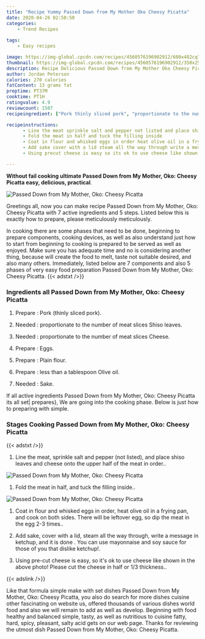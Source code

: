 ```yaml
---
title: "Recipe Yummy Passed Down from My Mother Oko Cheesy Picatta"
date: 2020-04-26 02:58:50
categories:
    - Trend Recipes
    
tags:
    - Easy recipes

image: https://img-global.cpcdn.com/recipes/4560576196902912/680x482cq70/passed-down-from-my-mother-oko-cheesy-picatta-recipe-main-photo.jpg
thumbnail: https://img-global.cpcdn.com/recipes/4560576196902912/350x250cq70/passed-down-from-my-mother-oko-cheesy-picatta-recipe-main-photo.jpg
description: Recipe Delicious Passed Down from My Mother Oko Cheesy Picatta with 7 ingredients and 5 stages of easy cooking.
author: Jordan Peterson
calories: 270 calories
fatContent: 13 grams fat
preptime: PT37M
cooktime: PT1H
ratingvalue: 4.9
reviewcount: 1507
recipeingredient: ["Pork thinly sliced pork", "proportionate to the number of meat slices Shiso leaves", "proportionate to the number of meat slices Cheese", "Eggs", "Plain flour", "less than a tablespoon Olive oil", "Sake"]

recipeinstructions: 
      - Line the meat sprinkle salt and pepper not listed and place shiso leaves and cheese onto the upper half of the meat in order 
      - Fold the meat in half and tuck the filling inside 
      - Coat in flour and whisked eggs in order heat olive oil in a frying pan and cook on both sides There will be leftover egg so dip the meat in the egg 23 times 
      - Add sake cover with a lid steam all the way through write a message in ketchup and it is done  You can use mayonnaise and soy sauce for those of you that dislike ketchup 
      - Using precut cheese is easy so its ok to use cheese like shown in the above photo Please cut the cheese in half or 13 thickness

---
```




**Without fail cooking ultimate Passed Down from My Mother, Oko: Cheesy Picatta easy, delicious, practical**. 


![Passed Down from My Mother, Oko: Cheesy Picatta](https://img-global.cpcdn.com/recipes/4560576196902912/680x482cq70/passed-down-from-my-mother-oko-cheesy-picatta-recipe-main-photo.jpg "Passed Down from My Mother, Oko: Cheesy Picatta")




Greetings all, now you can make recipe Passed Down from My Mother, Oko: Cheesy Picatta with 7 active ingredients and 5 steps. Listed below this is exactly how to prepare, please meticulously meticulously.

In cooking there are some phases that need to be done, beginning to prepare components, cooking devices, as well as also understand just how to start from beginning to cooking is prepared to be served as well as enjoyed. Make sure you has adequate time and no is considering another thing, because will create the food to melt, taste not suitable desired, and also many others. Immediately, listed below are 7 components and also 5 phases of very easy food preparation Passed Down from My Mother, Oko: Cheesy Picatta.
{{< adstxt />}}

### Ingredients all Passed Down from My Mother, Oko: Cheesy Picatta


1. Prepare  : Pork (thinly sliced pork).

1. Needed  : proportionate to the number of meat slices Shiso leaves.

1. Needed  : proportionate to the number of meat slices Cheese.

1. Prepare  : Eggs.

1. Prepare  : Plain flour.

1. Prepare  : less than a tablespoon Olive oil.

1. Needed  : Sake.



If all active ingredients Passed Down from My Mother, Oko: Cheesy Picatta its all set| prepares}, We are going into the cooking phase. Below is just how to preparing with simple.

### Stages Cooking Passed Down from My Mother, Oko: Cheesy Picatta

{{< adstxt />}}


1. Line the meat, sprinkle salt and pepper (not listed), and place shiso leaves and cheese onto the upper half of the meat in order..



![Passed Down from My Mother, Oko: Cheesy Picatta](https://img-global.cpcdn.com/steps/5685864138014720/160x128cq70/passed-down-from-my-mother-oko-cheesy-picatta-recipe-step-1-photo.jpg" "Passed Down from My Mother, Oko: Cheesy Picatta")



1. Fold the meat in half, and tuck the filling inside..



![Passed Down from My Mother, Oko: Cheesy Picatta](https://img-global.cpcdn.com/steps/4654968001789952/160x128cq70/passed-down-from-my-mother-oko-cheesy-picatta-recipe-step-2-photo.jpg" "Passed Down from My Mother, Oko: Cheesy Picatta")



1. Coat in flour and whisked eggs in order, heat olive oil in a frying pan, and cook on both sides. There will be leftover egg, so dip the meat in the egg 2-3 times..



1. Add sake, cover with a lid, steam all the way through, write a message in ketchup, and it is done . You can use mayonnaise and soy sauce for those of you that dislike ketchup!.



1. Using pre-cut cheese is easy, so it&#39;s ok to use cheese like shown in the above photo! Please cut the cheese in half or 1/3 thickness..





{{< adslink />}}

Like that formula simple make with set dishes Passed Down from My Mother, Oko: Cheesy Picatta, you also do search for more dishes cuisine other fascinating on website us, offered thousands of various dishes world food and also we will remain to add as well as develop. Beginning with food healthy and balanced simple, tasty, as well as nutritious to cuisine fatty, hard, spicy, pleasant, salty acid gets on our web page. Thanks for reviewing the utmost dish Passed Down from My Mother, Oko: Cheesy Picatta.
